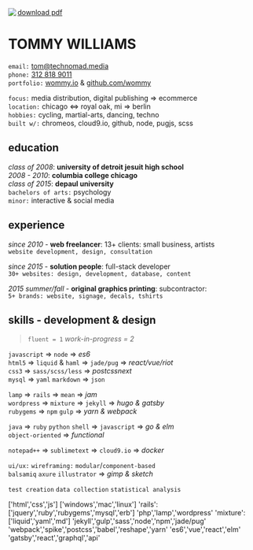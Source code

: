 
<img src='https://i.imgur.com/6GLw25um.jpg' align='left'>
<a href='//github.com/wommy/resume/raw/master/resume-2017_03_23.pdf' download>download pdf</a>

# TOMMY WILLIAMS

`email:` <a href='mailto:tom@technomad.media?subject="from resume"' rel='nofollow'>tom@technomad.media</a>  
`phone:` <a href="tel:+13128189011" rel='nofollow'>312 818 9011</a>  
`portfolio:` <a href='//wommy.io'>wommy.io</a> & <a href='//github.com/wommy'>github.com/wommy</a>

`focus:` media distribution, digital publishing => ecommerce  
`location:` chicago <=> royal oak, mi => berlin  
`hobbies:` cycling, martial-arts, dancing, techno  
`built w/:` chromeos, cloud9.io, github, node, pugjs, scss

## education  
*class of 2008*: **university of detroit jesuit high school**  
*2008 - 2010*: **columbia college chicago**  
*class of 2015*: **depaul university**  
`bachelors of arts:` psychology  
`minor:` interactive & social media

## experience
*since 2010* - **web freelancer**: 13+ clients: small business, artists  
`website development, design, consultation`

*since 2015* - **solution people**: full-stack developer  
`30+ websites: design, development, database, content`

*2015 summer/fall* - **original graphics printing**: subcontractor:  
`5+ brands: website, signage, decals, tshirts`

## skills - development & design
> `fluent = 1`  *work-in-progress = 2*


`javascript` => `node` => *es6*  
`html5` => `liquid` & `haml` => `jade/pug` => *react/vue/riot*  
`css3` => `sass/scss/less` => *postcssnext*  
`mysql` => `yaml` `markdown` => `json`

`lamp` => `rails` => `mean` => *jam*  
`wordpress` => `mixture` => `jekyll` => *hugo & gatsby*  
`rubygems` => `npm` `gulp` => *yarn & webpack*

`java` => `ruby` `python` `shell` => `javascript` => *go & elm*  
`object-oriented` => *functional*

`notepad++` => `sublimetext` => `cloud9.io` => *docker*

`ui/ux:` `wireframing:` `modular`/`component-based`  
`balsamiq` `axure` `illustrator` => *gimp & sketch*

`test creation` `data collection` `statistical analysis`

['html','css','js']
['windows','mac','linux']
'rails':['jquery','ruby','rubygems','mysql','erb']
'php','lamp','wordpress'
'mixture':['liquid','yaml','md']
'jekyll','gulp','sass','node','npm','jade/pug'
'webpack','spike','postcss','babel','reshape','yarn'
'es6','vue','react','elm'
'gatsby','react','graphql','api'
